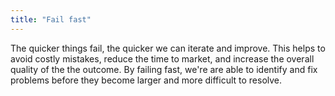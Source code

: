 ```yaml
---
title: "Fail fast"
---
```


The quicker things fail, the quicker we can iterate and improve. This helps to avoid costly mistakes, reduce the time to market, and increase the overall quality of the the outcome. By failing fast, we're are able to identify and fix problems before they become larger and more difficult to resolve.

<!--more-->
